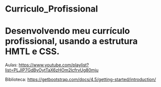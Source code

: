 # Curriculo_Profissional
<h1> Desenvolvendo meu currículo profissional, usando a estrutura HMTL e CSS. </h1>

Aulas: https://www.youtube.com/playlist?list=PLJIP7GdByOytTaX6zHOm2lcfrvUg80mju

Biblioteca: https://getbootstrap.com/docs/4.5/getting-started/introduction/

